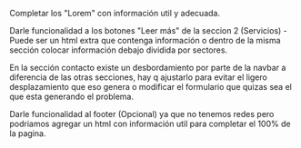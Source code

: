 Completar los "Lorem" con información util y adecuada.


Darle funcionalidad a los botones "Leer más" de la seccion 2 (Servicios) - Puede ser un html extra que contenga información o dentro de la misma sección colocar información debajo dividida por sectores.


En la sección contacto existe un desbordamiento por parte de la navbar a diferencia de las otras secciones, hay q ajustarlo para evitar el ligero desplazamiento que eso genera o modificar el formulario que quizas sea el que esta generando el problema.


Darle funcionalidad al footer (Opcional) ya que no tenemos redes pero podriamos agregar un html con información util para completar el 100% de la pagina.
